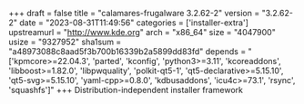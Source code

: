 +++
draft = false
title = "calamares-frugalware 3.2.62-2"
version = "3.2.62-2"
date = "2023-08-31T11:49:56"
categories = ['installer-extra']
upstreamurl = "http://www.kde.org"
arch = "x86_64"
size = "4047900"
usize = "9327952"
sha1sum = "a48973088c8aad5f3b700b16339b2a5899dd83fd"
depends = "['kpmcore>=22.04.3', 'parted', 'kconfig', 'python3>=3.11', 'kcoreaddons', 'libboost>=1.82.0', 'libpwquality', 'polkit-qt5-1', 'qt5-declarative>=5.15.10', 'qt5-svg>=5.15.10', 'yaml-cpp>=0.8.0', 'kdbusaddons', 'icu4c>=73.1', 'rsync', 'squashfs']"
+++
Distribution-independent installer framework